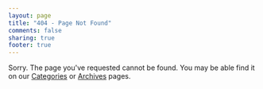 ```yaml
---
layout: page
title: "404 - Page Not Found"
comments: false
sharing: true
footer: true
---
```


Sorry.  The page you've requested cannot be found.  You may be able find
it on our [Categories](/categories) or [Archives](/blog/archives) pages.

